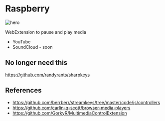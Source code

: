 Raspberry
=========

![hero]

WebExtension to pause and play media

- YouTube
- SoundCloud - soon

No longer need this
-------------------

https://github.com/randyrants/sharpkeys

References
----------

- https://github.com/berrberr/streamkeys/tree/master/code/js/controllers
- https://github.com/carlin-q-scott/browser-media-players
- https://github.com/GorkyR/MultimediaControlExtension

[hero]:https://github.com/cup/umber/raw/master/javascript/raspberry/image.jpg
